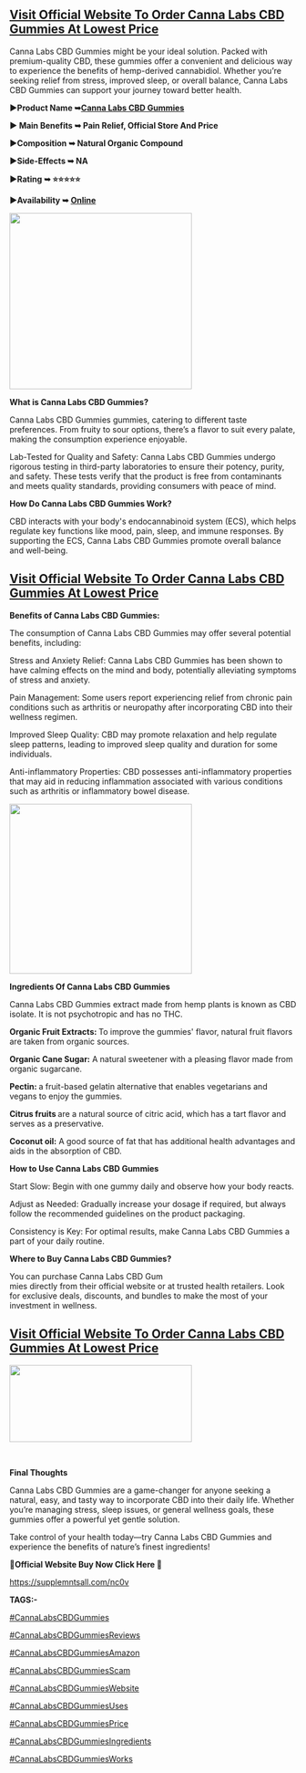 <h2><strong><a href="https://supplemntsall.com/nc0v">Visit Official Website To Order&nbsp;Canna Labs CBD Gummies At Lowest Price</a></strong></h2>
<p>Canna Labs CBD Gummies might be your ideal solution. Packed with premium-quality CBD, these gummies offer a convenient and delicious way to experience the benefits of hemp-derived cannabidiol. Whether you&rsquo;re seeking relief from stress, improved sleep, or overall balance, Canna Labs CBD Gummies can support your journey toward better health.</p>
<p><strong>►Product Name ➥<a href="https://supplemntsall.com/nc0v">Canna Labs CBD Gummies</a></strong></p>
<p><strong>► Main Benefits ➥ Pain Relief, Official Store And Price</strong></p>
<p><strong>►Composition ➥ Natural Organic Compound</strong></p>
<p><strong>►Side-Effects ➥ NA</strong></p>
<p><strong>►Rating ➥ ⭐⭐⭐⭐⭐</strong></p>
<p><strong>►Availability ➥&nbsp;<a href="https://supplemntsall.com/nc0v">Online</a></strong></p>
<div class="separator"><a href="https://supplemntsall.com/nc0v"><img src="https://blogger.googleusercontent.com/img/b/R29vZ2xl/AVvXsEgGWIazwuj2hyp3WiQr13PKQp91r2T9G6CaQZm5m88wYaSpTbsOM0HDDq3dZx8lKhCD7iccQtgBIkJa9fSHkjKWllj7-gKCXnf_UGF5IVKWtPkwgynOnYm_tDrQgCMVvfwa5lSHZVpj8iiPFVt-f2n9s9reQvoqRBSAD60ZY1honaX4SS8wN1_-6K83Vyk/s320/Canna%20Labs%20CBD%20Gummies.png" alt="" width="320" height="309" border="0" data-original-height="541" data-original-width="560" /></a></div>
<p><strong>What is Canna Labs CBD Gummies?</strong></p>
<p>Canna Labs CBD Gummies gummies, catering to different taste preferences. From fruity to sour options, there&rsquo;s a flavor to suit every palate, making the consumption experience enjoyable.</p>
<p>Lab-Tested for Quality and Safety: Canna Labs CBD Gummies undergo rigorous testing in third-party laboratories to ensure their potency, purity, and safety. These tests verify that the product is free from contaminants and meets quality standards, providing consumers with peace of mind.</p>
<p><strong>How Do Canna Labs CBD Gummies Work?</strong></p>
<p>CBD interacts with your body's endocannabinoid system (ECS), which helps regulate key functions like mood, pain, sleep, and immune responses. By supporting the ECS, Canna Labs CBD Gummies promote overall balance and well-being.</p>
<h2><strong><a href="https://supplemntsall.com/nc0v">Visit Official Website To Order&nbsp;Canna Labs CBD Gummies At Lowest Price</a></strong></h2>
<p><strong>Benefits of Canna Labs CBD Gummies:</strong></p>
<p>The consumption of Canna Labs CBD Gummies may offer several potential benefits, including:</p>
<p>Stress and Anxiety Relief: Canna Labs CBD Gummies has been shown to have calming effects on the mind and body, potentially alleviating symptoms of stress and anxiety.</p>
<p>Pain Management: Some users report experiencing relief from chronic pain conditions such as arthritis or neuropathy after incorporating CBD into their wellness regimen.</p>
<p>Improved Sleep Quality: CBD may promote relaxation and help regulate sleep patterns, leading to improved sleep quality and duration for some individuals.</p>
<p>Anti-inflammatory Properties: CBD possesses anti-inflammatory properties that may aid in reducing inflammation associated with various conditions such as arthritis or inflammatory bowel disease.</p>
<div class="separator"><a href="https://supplemntsall.com/nc0v"><img src="https://blogger.googleusercontent.com/img/b/R29vZ2xl/AVvXsEjyWTnNuPKdrLS5LntFkiHCVoRizCI7fiyCEl859yhfZbYyuSQSgeoDVEfbXILqf1Epr_AE3XXKkxM2Tqlw7OTo0n_xSjfQKhBrLgXC86ipSJv6y2NdQbKNLaYbbYwr75rkgXMY4q9nbpHiv2y5M6hObWfZzAyYunXuGVaSbztHKCaSzTW543Qamb4Zwig/s320/Clarity%20Bloom%20CBD%20Gummies%20order.png" alt="" width="320" height="298" border="0" data-original-height="770" data-original-width="826" /></a></div>
<p><strong>Ingredients Of Canna Labs CBD Gummies</strong></p>
<p>Canna Labs CBD Gummies extract made from hemp plants is known as CBD isolate. It is not psychotropic and has no THC.</p>
<p><strong>Organic Fruit Extracts:&nbsp;</strong>To improve the gummies' flavor, natural fruit flavors are taken from organic sources.</p>
<p><strong>Organic Cane Sugar:</strong>&nbsp;A natural sweetener with a pleasing flavor made from organic sugarcane.</p>
<p><strong>Pectin:&nbsp;</strong>a fruit-based gelatin alternative that enables vegetarians and vegans to enjoy the gummies.</p>
<p><strong>Citrus fruits&nbsp;</strong>are a natural source of citric acid, which has a tart flavor and serves as a preservative.</p>
<p><strong>Coconut oil:</strong>&nbsp;A good source of fat that has additional health advantages and aids in the absorption of CBD.</p>
<p><strong>How to Use Canna Labs CBD Gummies</strong></p>
<p>Start Slow: Begin with one gummy daily and observe how your body reacts.</p>
<p>Adjust as Needed: Gradually increase your dosage if required, but always follow the recommended guidelines on the product packaging.</p>
<p>Consistency is Key: For optimal results, make Canna Labs CBD Gummies a part of your daily routine.</p>
<p><strong>Where to Buy Canna Labs CBD Gummies?</strong></p>
<p>You can purchase Canna Labs CBD Gum<br />mies directly from their official website or at trusted health retailers. Look for exclusive deals, discounts, and bundles to make the most of your investment in wellness.</p>
<h2><strong><a href="https://supplemntsall.com/nc0v">Visit Official Website To Order&nbsp;Canna Labs CBD Gummies At Lowest Price</a></strong></h2>
<div class="separator"><strong><a href="https://supplemntsall.com/nc0v"><img src="https://blogger.googleusercontent.com/img/b/R29vZ2xl/AVvXsEisSTwQIQif9AwTEomoL4zgIvniatPgLnsx-3bggw5hbjjmoVjFYu6GYjF-Tue8U9pevEYCuYZwCXPwxwOhPalK3-IAcBuCa3kEnGbn3h6lG8MnkC4a8VIM806jBmvORGasyuJNudh__dF9RIcSLZX8tIVu3lxshG5xZ2j_H6lrCFZYEauy6Sd7cKUSiLQ/s320/shop.png" alt="" width="320" height="135" border="0" data-original-height="281" data-original-width="665" /></a></strong></div>
<p>&nbsp;</p>
<p><strong>Final Thoughts</strong></p>
<p>Canna Labs CBD Gummies are a game-changer for anyone seeking a natural, easy, and tasty way to incorporate CBD into their daily life. Whether you&rsquo;re managing stress, sleep issues, or general wellness goals, these gummies offer a powerful yet gentle solution.</p>
<p>Take control of your health today&mdash;try Canna Labs CBD Gummies and experience the benefits of nature&rsquo;s finest ingredients!</p>
<p><strong>💊Official Website Buy Now Click Here 💊&nbsp;</strong></p>
<p><a href="https://supplemntsall.com/nc0v">https://supplemntsall.com/nc0v</a></p>
<p><strong>TAGS:-&nbsp;</strong></p>
<p><a href="https://supplemntsall.com/nc0v">#CannaLabsCBDGummies</a></p>
<p><a href="https://supplemntsall.com/nc0v">#CannaLabsCBDGummiesReviews</a></p>
<p><a href="https://supplemntsall.com/nc0v">#CannaLabsCBDGummiesAmazon</a></p>
<p><a href="https://supplemntsall.com/nc0v">#CannaLabsCBDGummiesScam</a></p>
<p><a href="https://supplemntsall.com/nc0v">#CannaLabsCBDGummiesWebsite</a></p>
<p><a href="https://supplemntsall.com/nc0v">#CannaLabsCBDGummiesUses</a></p>
<p><a href="https://supplemntsall.com/nc0v">#CannaLabsCBDGummiesPrice</a></p>
<p><a href="https://supplemntsall.com/nc0v">#CannaLabsCBDGummiesIngredients</a></p>
<p><a href="https://supplemntsall.com/nc0v">#CannaLabsCBDGummiesWorks</a></p>
